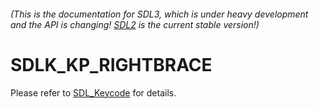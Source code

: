 ###### (This is the documentation for SDL3, which is under heavy development and the API is changing! [SDL2](https://wiki.libsdl.org/SDL2/) is the current stable version!)
# SDLK_KP_RIGHTBRACE

Please refer to [SDL_Keycode](SDL_Keycode) for details.

